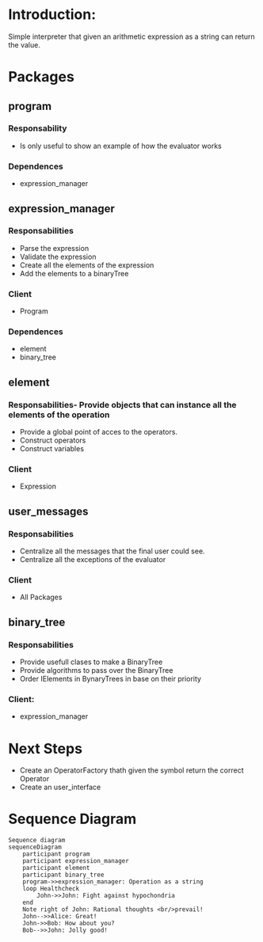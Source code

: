 # Introduction:
Simple interpreter that given an arithmetic expression as a string can return the value.

# Packages
## program
### Responsability
- Is only useful to show an example of how the evaluator works
### Dependences
- expression_manager

## expression_manager
### Responsabilities
- Parse the expression
- Validate the expression
- Create all the elements of the expression
- Add the elements to a binaryTree
### Client
- Program
### Dependences
- element
- binary_tree

## element
### Responsabilities- Provide objects that can instance all the elements of the operation
- Provide a global point of acces to the operators.
- Construct operators
- Construct variables
### Client
- Expression

## user_messages
### Responsabilities
- Centralize all the messages that the final user could see.
- Centralize all the exceptions of the evaluator
### Client
- All Packages

## binary_tree
### Responsabilities
- Provide usefull clases to make a BinaryTree
- Provide algorithms to pass over the BinaryTree
- Order IElements in BynaryTrees in base on their priority
### Client:
- expression_manager

# Next Steps 
- Create an OperatorFactory thath given the symbol return the correct Operator
- Create an user_interface

# Sequence Diagram

```mermaid
Sequence diagram
sequenceDiagram
    participant program
    participant expression_manager
    participant element
    participant binary_tree
    program->>expression_manager: Operation as a string
    loop Healthcheck
        John->>John: Fight against hypochondria
    end
    Note right of John: Rational thoughts <br/>prevail!
    John-->>Alice: Great!
    John->>Bob: How about you?
    Bob-->>John: Jolly good!
```
